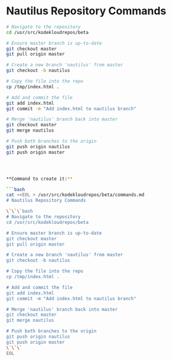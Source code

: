 # Nautilus Repository Commands

```bash
# Navigate to the repository
cd /usr/src/kodekloudrepos/beta

# Ensure master branch is up-to-date
git checkout master
git pull origin master

# Create a new branch 'nautilus' from master
git checkout -b nautilus

# Copy the file into the repo
cp /tmp/index.html .

# Add and commit the file
git add index.html
git commit -m "Add index.html to nautilus branch"

# Merge 'nautilus' branch back into master
git checkout master
git merge nautilus

# Push both branches to the origin
git push origin nautilus
git push origin master




**Command to create it:**

```bash
cat <<EOL > /usr/src/kodekloudrepos/beta/commands.md
# Nautilus Repository Commands

\`\`\`bash
# Navigate to the repository
cd /usr/src/kodekloudrepos/beta

# Ensure master branch is up-to-date
git checkout master
git pull origin master

# Create a new branch 'nautilus' from master
git checkout -b nautilus

# Copy the file into the repo
cp /tmp/index.html .

# Add and commit the file
git add index.html
git commit -m "Add index.html to nautilus branch"

# Merge 'nautilus' branch back into master
git checkout master
git merge nautilus

# Push both branches to the origin
git push origin nautilus
git push origin master
\`\`\`
EOL

